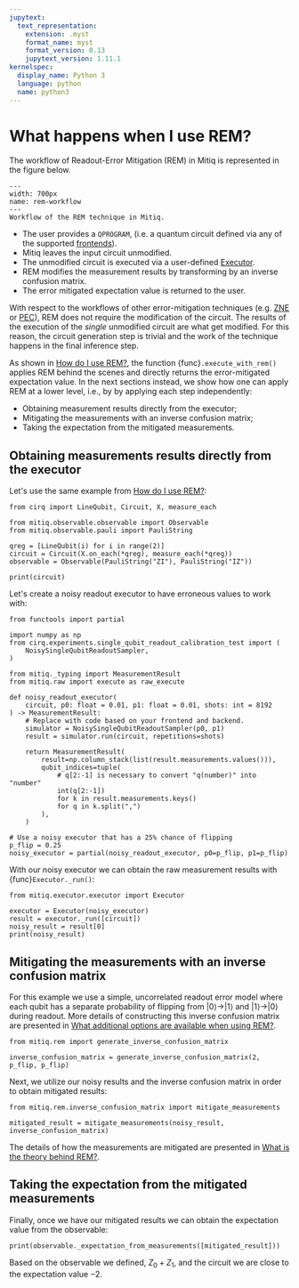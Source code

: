 ```yaml
---
jupytext:
  text_representation:
    extension: .myst
    format_name: myst
    format_version: 0.13
    jupytext_version: 1.11.1
kernelspec:
  display_name: Python 3
  language: python
  name: python3
---
```


# What happens when I use REM?

The workflow of Readout-Error Mitigation (REM) in Mitiq is represented in the figure below.

```{figure} ../img/rem_workflow.svg
---
width: 700px
name: rem-workflow
---
Workflow of the REM technique in Mitiq.
```

- The user provides a `QPROGRAM`, (i.e. a quantum circuit defined via any of the supported [frontends](frontends-backends.myst)).
- Mitiq leaves the input circuit unmodified.
- The unmodified circuit is executed via a user-defined [Executor](executors.myst).
- REM modifies the measurement results by transforming by an inverse confusion matrix.
- The error mitigated expectation value is returned to the user.

With respect to the workflows of other error-mitigation techniques (e.g. [ZNE](zne-4-low-level.myst) or [PEC](pec-4-low-level.myst)),
REM does not require the modification of the circuit. The results of the execution of the _single_ unmodified circuit are what get modified.
For this reason, the circuit generation step is trivial and the work of the technique happens in the final inference step.

As shown in [How do I use REM?](rem-1-intro.myst), the function {func}`.execute_with_rem()` applies REM behind the scenes 
and directly returns the error-mitigated expectation value.
In the next sections instead, we show how one can apply REM at a lower level, i.e., by by applying each step independently:

- Obtaining measurement results directly from the executor;
- Mitigating the measurements with an inverse confusion matrix;
- Taking the expectation from the mitigated measurements.

## Obtaining measurements results directly from the executor

Let's use the same example from [How do I use REM?](rem-1-intro.myst):

```{code-cell} ipython3
from cirq import LineQubit, Circuit, X, measure_each

from mitiq.observable.observable import Observable
from mitiq.observable.pauli import PauliString

qreg = [LineQubit(i) for i in range(2)]
circuit = Circuit(X.on_each(*qreg), measure_each(*qreg))
observable = Observable(PauliString("ZI"), PauliString("IZ"))

print(circuit)
```

Let's create a noisy readout executor to have erroneous values to work with:

```{code-cell} ipython3
from functools import partial

import numpy as np
from cirq.experiments.single_qubit_readout_calibration_test import (
    NoisySingleQubitReadoutSampler,
)

from mitiq._typing import MeasurementResult
from mitiq.raw import execute as raw_execute

def noisy_readout_executor(
    circuit, p0: float = 0.01, p1: float = 0.01, shots: int = 8192
) -> MeasurementResult:
    # Replace with code based on your frontend and backend.
    simulator = NoisySingleQubitReadoutSampler(p0, p1)
    result = simulator.run(circuit, repetitions=shots)

    return MeasurementResult(
        result=np.column_stack(list(result.measurements.values())),
        qubit_indices=tuple(
            # q[2:-1] is necessary to convert "q(number)" into "number"
            int(q[2:-1])
            for k in result.measurements.keys()
            for q in k.split(",")
        ),
    )

# Use a noisy executor that has a 25% chance of flipping
p_flip = 0.25
noisy_executor = partial(noisy_readout_executor, p0=p_flip, p1=p_flip)
```

With our noisy executor we can obtain the raw measurement results with {func}`Executor._run()`:

```{code-cell} ipython3
from mitiq.executor.executor import Executor

executor = Executor(noisy_executor)
result = executor._run([circuit])
noisy_result = result[0]
print(noisy_result)
```

## Mitigating the measurements with an inverse confusion matrix

For this example we use a simple, uncorrelated readout error model where each qubit has a separate probability of 
flipping from $|0\rangle \rightarrow |1\rangle$ and $|1\rangle \rightarrow |0\rangle$ during readout. More details
of constructing this inverse confusion matrix are presented in 
[What additional options are available when using REM?](rem-3-options.myst).

```{code-cell} ipython3
from mitiq.rem import generate_inverse_confusion_matrix

inverse_confusion_matrix = generate_inverse_confusion_matrix(2, p_flip, p_flip)
```

Next, we utilize our noisy results and the inverse confusion matrix in order to obtain mitigated results:

```{code-cell} ipython3
from mitiq.rem.inverse_confusion_matrix import mitigate_measurements

mitigated_result = mitigate_measurements(noisy_result, inverse_confusion_matrix)
```

The details of how the measurements are mitigated are presented in 
[What is the theory behind REM?](rem-5-theory.myst).

## Taking the expectation from the mitigated measurements

Finally, once we have our mitigated results we can obtain the expectation value from the observable:

```{code-cell} ipython3
print(observable._expectation_from_measurements([mitigated_result]))
```

Based on the observable we defined, $Z_0 + Z_1$, and the circuit we are close to the expectation value $-2$.